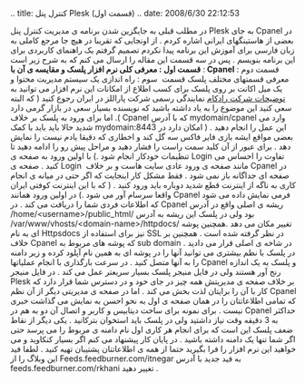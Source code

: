.. title: کنترل پنل Plesk (قسمت اول) .. date: 2008/6/30 22:12:53

در مطلب قبلی[](http://www.signul.com/1387/226/bye-cpanel/) به جایگزین
شدن برنامه ی مدیریت کنترل پنل Plesk به جای Cpanel در بعضی از هاستینگهای
ایرانی اشاره کردم . از اونجایی که تقریبا در هیچ جا مرجع کاملی به زبان
فارسی برای آموزش این برنامه پیدا نکردم تصمیم گرفتم یک راهنمای کاربردی
برای این برنامه بنویسم . پس در سه قسمت این مقاله را ارسال می کنم که به
شرح زیر است : **قسمت اول : معرفی کلی نرم افزار پلسک و مقایسه ی آن با
Cpanel** قسمت دوم : معرفی قسمتهای مختلف پلسک قسمت  سوم : راه اندازی یک
سیستم مدیریت محتوا و یک میل اکانت بر روی پلسک برای کسب اطلاع از امکانات
این نرم افزار می توانید به [توضیحات شرکت
رادکام](http://www.radcom.ir/services-webhosting-plesk-fa.html) نمایندگی
رسمی شرکت پاراللز در ایران رجوع کنید ( که البته سعی کنید این موضوع را به
یاد داشته باشید که نویسنده بسیار سعی در بازار گرمی دارد ). اما برای ورود
به پلسک بر خلاف Cpanel که با آدرس mydomain/cpanel وارد می شدید حالا باید
باید با کمک mydomain:8443 این عمل را انجام دهید . ( امکان دارد در بعضی
مواقع ایشه بازی فایر فاکس سه گل کند و اخطاری که دقیقا یادم نیست را نمایش
دهد . برای عبور از آن کلید سمت راست را فشار دهید و مراحل پیش رو را ادامه
دهید تا تنظیمات خودکار انجام شود .) با اولین ورود به صفحه ی Login تفاوت
را احساس می کنید . صفحه ی Login  مانند صفحه ی ورود عادی سایت هاست و بر
خلاف Cpanel در صفحه ای جداگانه باز نمی شود . فقط مشکل کار اینجایت که اگر
حتی در میانه ی انجام کاری به ناگه از اینترنت قطع شدید دوباره باید ورود
کنید . ( که با این اینترنت کوفتی ایران واقعا سرسام آور می شود .) در
اولین ورود همانند Cpanel فرمی نمایش داده می شود که اطلاعات فردی شما را
دریافت می کند . در Cpanel ریشه ی اصلی واقع در آدرس
/home/\<username\>/public\_html/ بود ولی در پلسک این ریشه به آدرس
/var/www/vhosts/\<domain-name\>/httpdocs/ تغییر مکان می دهد .همچنین پوشه
ای به نام Httpsdocs نیز برای استفاده از SSL در نظر گرفته شده است .
همچنین بر خلاف Cpanel که پوشه های مربوط به sub domain در شاخه ی اصلی
قرار می دادید . در پلسک با نظم بیشتری می توانید آنها را در پوشه ای به
همین نام آپلود کرده و زیر دامنه را به آنها متصل کنید . در سرعت بارگذاری
با انجام عملیاتها Cpanel و پلسک به یک اندازه رنج آور هستند ولی در فایل
منیجر پلسک بسیار سریعتر عمل می کند . در فایل منیجر Plesk بر خلاف صفحه ی
مدیریتش همه چیز در جای خود و در دسترس شما قرار دارد که کار با آن را
برایتان لذت بخش می کند . اما در صفحه ی مدیریتی دیگر از آن نظم Cpanel که
تمامی اطلاعاتتان را در همان صفحه ی اول به نحو احسن به نمایش می گذاشت
خبری نیست . برای نمونه برای ساخت دیتابیس و کاربر و اتصال آن دو به هم در
Cpanel حداکثر به 3 دقیقه وقت نیاز داشتید ولی در پلسک باید استخوان
بترکانید . یکی دیگر از نقاط ضعف پلسک این است که برای انجام هر کاری اول
نام دامنه ی مربوط را می پرسد حتی اگر شما تنها یک دامنه داشته باشید . در
پایان کار پیشنهاد می کنم اگر بسیار کنکاوید و می خواهید این نرم افزار را
فرا بگیرید حتما از همه ی اطلاعاتتان پشتیبان تهیه کنید . لطفا فید این
وبلاگ را از Feeds.feedburner.com/itnegar به فید جدید با آدرس
feeds.feedburner.com/rkhani تغییر دهید .
